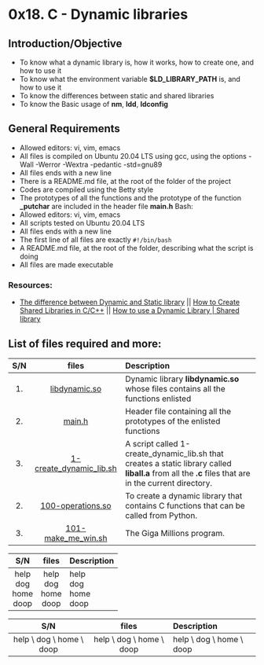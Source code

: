 # 0x18. C - Dynamic libraries
## Introduction/Objective
* To know what a dynamic library is, how it works, how to create one, and how to use it
* To know what the environment variable **$LD_LIBRARY_PATH** is, and how to use it
* To know the differences between static and shared libraries
* To know the Basic usage of **nm**, **ldd**, **ldconfig**

## General Requirements
* Allowed editors: vi, vim, emacs
* All files is compiled on Ubuntu 20.04 LTS using gcc, using the options -Wall -Werror -Wextra -pedantic -std=gnu89
* All files ends with a new line
* There is a README.md file, at the root of the folder of the project
* Codes are compiled using the Betty style
* The prototypes of all the functions and the prototype of the function **_putchar** are included in the header file **main.h**
Bash: 
* Allowed editors: vi, vim, emacs
* All scripts tested on Ubuntu 20.04 LTS
* All files ends with a new line
* The first line of all files are exactly ``#!/bin/bash``
* A README.md file, at the root of the folder, describing what the script is doing
* All files are made executable

### Resources:
* [The difference between Dynamic and Static library](https://www.youtube.com/watch?v=eW5he5uFBNM) || [How to Create Shared Libraries in C/C++](https://www.youtube.com/watch?v=Slfwk28vhws) || [How to use a Dynamic Library | Shared library](https://www.youtube.com/watch?v=pkMg_df8gHs&t=303s)

## List of files required and more:
| S/N   |       files          |        Description  |
|:-----:|:--------------------:|:-------------------|
|  1.   | [libdynamic.so](https://github.com/Dikachis/alx-low_level_programming/blob/master/0x18-dynamic_libraries/libdynamic.so) |Dynamic library **libdynamic.so** whose files contains all the functions enlisted  |
|  2.   |[main.h](https://github.com/Dikachis/alx-low_level_programming/blob/master/0x18-dynamic_libraries/main.h) | Header file containing all the prototypes of the enlisted functions  |
|  3.   |[1-create_dynamic_lib.sh](https://github.com/Dikachis/alx-low_level_programming/blob/master/0x09-static_libraries/1-create_dynamic_lib.sh) | A script called 1-create_dynamic_lib.sh that creates a static library called **liball.a** from all the **.c** files that are in the current directory.|
|  2.   |[100-operations.so](https://github.com/Dikachis/alx-low_level_programming/blob/master/0x18-dynamic_libraries/100-operations.so) | To create a dynamic library that contains C functions that can be called from Python.  |
|  3.   |[101-make_me_win.sh](https://github.com/Dikachis/alx-low_level_programming/blob/master/0x18-dynamic_libraries/101-make_me_win.sh) | The Giga Millions program. |

| S/N   |       files          |        Description  |
|:-----:|:--------------------:|:-------------------|
|  help <br> dog <br> home <br> doop | help <br> dog <br> home <br> doop | help <br> dog <br> home <br> doop|


| S/N   |       files          |        Description  |
|:-----:|:--------------------:|:-------------------|
|  help \ dog \ home \ doop | help \ dog \ home \ doop | help \ dog \ home \ doop|

